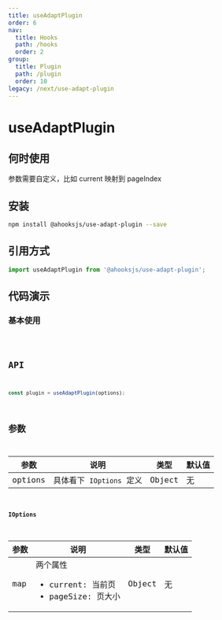 ```yaml
---
title: useAdaptPlugin
order: 6
nav:
  title: Hooks
  path: /hooks
  order: 2
group:
  title: Plugin
  path: /plugin
  order: 10
legacy: /next/use-adapt-plugin
---
```


# useAdaptPlugin

## 何时使用

参数需要自定义，比如 current 映射到 pageIndex

## 安装

```sh
npm install @ahooksjs/use-adapt-plugin --save
```

## 引用方式

```js
import useAdaptPlugin from '@ahooksjs/use-adapt-plugin';
```

## 代码演示

### 基本使用

<code src="./demo/default.tsx" />

## API

```js
const plugin = useAdaptPlugin(options);
```

## 参数

| 参数    | 说明                     | 类型   | 默认值 |
| ------- | ------------------------ | ------ | ------ |
| options | 具体看下 `IOptions` 定义 | Object | 无     |

#### IOptions

| 参数 | 说明                                                                | 类型   | 默认值 |
| ---- | ------------------------------------------------------------------- | ------ | ------ |
| map  | 两个属性 <ul><li>current: 当前页</li><li>pageSize: 页大小</li></ul> | Object | 无     |
